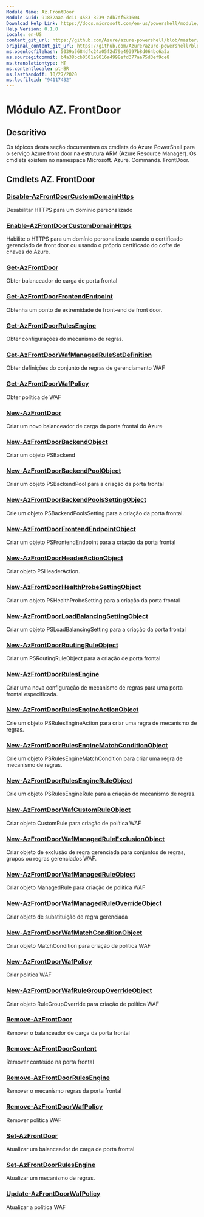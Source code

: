 ```yaml
---
Module Name: Az.FrontDoor
Module Guid: 91832aaa-dc11-4583-8239-adb7df531604
Download Help Link: https://docs.microsoft.com/en-us/powershell/module/az.frontdoor
Help Version: 0.1.0
Locale: en-US
content_git_url: https://github.com/Azure/azure-powershell/blob/master/src/FrontDoor/FrontDoor/help/Az.FrontDoor.md
original_content_git_url: https://github.com/Azure/azure-powershell/blob/master/src/FrontDoor/FrontDoor/help/Az.FrontDoor.md
ms.openlocfilehash: 5039a5684dfc24a05f2d79e49397b8d064bc6a3a
ms.sourcegitcommit: b4a38bcb0501a9016a4998efd377aa75d3ef9ce8
ms.translationtype: MT
ms.contentlocale: pt-BR
ms.lasthandoff: 10/27/2020
ms.locfileid: "94117432"
---
```

# Módulo AZ. FrontDoor
## Descritivo
Os tópicos desta seção documentam os cmdlets do Azure PowerShell para o serviço Azure front door na estrutura ARM (Azure Resource Manager). Os cmdlets existem no namespace Microsoft. Azure. Commands. FrontDoor.

## Cmdlets AZ. FrontDoor
### [Disable-AzFrontDoorCustomDomainHttps](Disable-AzFrontDoorCustomDomainHttps.md)
Desabilitar HTTPS para um domínio personalizado

### [Enable-AzFrontDoorCustomDomainHttps](Enable-AzFrontDoorCustomDomainHttps.md)
Habilite o HTTPS para um domínio personalizado usando o certificado gerenciado de front door ou usando o próprio certificado do cofre de chaves do Azure.

### [Get-AzFrontDoor](Get-AzFrontDoor.md)
Obter balanceador de carga de porta frontal

### [Get-AzFrontDoorFrontendEndpoint](Get-AzFrontDoorFrontendEndpoint.md)
Obtenha um ponto de extremidade de front-end de front door.

### [Get-AzFrontDoorRulesEngine](Get-AzFrontDoorRulesEngine.md)
Obter configurações do mecanismo de regras.

### [Get-AzFrontDoorWafManagedRuleSetDefinition](Get-AzFrontDoorWafManagedRuleSetDefinition.md)
Obter definições do conjunto de regras de gerenciamento WAF

### [Get-AzFrontDoorWafPolicy](Get-AzFrontDoorWafPolicy.md)
Obter política de WAF

### [New-AzFrontDoor](New-AzFrontDoor.md)
Criar um novo balanceador de carga da porta frontal do Azure

### [New-AzFrontDoorBackendObject](New-AzFrontDoorBackendObject.md)
Criar um objeto PSBackend

### [New-AzFrontDoorBackendPoolObject](New-AzFrontDoorBackendPoolObject.md)
Criar um objeto PSBackendPool para a criação da porta frontal

### [New-AzFrontDoorBackendPoolsSettingObject](New-AzFrontDoorBackendPoolsSettingObject.md)
Crie um objeto PSBackendPoolsSetting para a criação da porta frontal.

### [New-AzFrontDoorFrontendEndpointObject](New-AzFrontDoorFrontendEndpointObject.md)
Criar um objeto PSFrontendEndpoint para a criação da porta frontal

### [New-AzFrontDoorHeaderActionObject](New-AzFrontDoorHeaderActionObject.md)
Criar objeto PSHeaderAction.

### [New-AzFrontDoorHealthProbeSettingObject](New-AzFrontDoorHealthProbeSettingObject.md)
Criar um objeto PSHealthProbeSetting para a criação da porta frontal

### [New-AzFrontDoorLoadBalancingSettingObject](New-AzFrontDoorLoadBalancingSettingObject.md)
Criar um objeto PSLoadBalancingSetting para a criação da porta frontal

### [New-AzFrontDoorRoutingRuleObject](New-AzFrontDoorRoutingRuleObject.md)
Criar um PSRoutingRuleObject para a criação de porta frontal

### [New-AzFrontDoorRulesEngine](New-AzFrontDoorRulesEngine.md)
Criar uma nova configuração de mecanismo de regras para uma porta frontal especificada. 

### [New-AzFrontDoorRulesEngineActionObject](New-AzFrontDoorRulesEngineActionObject.md)
Crie um objeto PSRulesEngineAction para criar uma regra de mecanismo de regras.

### [New-AzFrontDoorRulesEngineMatchConditionObject](New-AzFrontDoorRulesEngineMatchConditionObject.md)
Crie um objeto PSRulesEngineMatchCondition para criar uma regra de mecanismo de regras.

### [New-AzFrontDoorRulesEngineRuleObject](New-AzFrontDoorRulesEngineRuleObject.md)
Crie um objeto PSRulesEngineRule para a criação do mecanismo de regras.

### [New-AzFrontDoorWafCustomRuleObject](New-AzFrontDoorWafCustomRuleObject.md)
Criar objeto CustomRule para criação de política WAF

### [New-AzFrontDoorWafManagedRuleExclusionObject](New-AzFrontDoorWafManagedRuleExclusionObject.md)
Criar objeto de exclusão de regra gerenciada para conjuntos de regras, grupos ou regras gerenciados WAF.

### [New-AzFrontDoorWafManagedRuleObject](New-AzFrontDoorWafManagedRuleObject.md)
Criar objeto ManagedRule para criação de política WAF

### [New-AzFrontDoorWafManagedRuleOverrideObject](New-AzFrontDoorWafManagedRuleOverrideObject.md)
Criar objeto de substituição de regra gerenciada

### [New-AzFrontDoorWafMatchConditionObject](New-AzFrontDoorWafMatchConditionObject.md)
Criar objeto MatchCondition para criação de política WAF

### [New-AzFrontDoorWafPolicy](New-AzFrontDoorWafPolicy.md)
Criar política WAF

### [New-AzFrontDoorWafRuleGroupOverrideObject](New-AzFrontDoorWafRuleGroupOverrideObject.md)
Criar objeto RuleGroupOverride para criação de política WAF

### [Remove-AzFrontDoor](Remove-AzFrontDoor.md)
Remover o balanceador de carga da porta frontal

### [Remove-AzFrontDoorContent](Remove-AzFrontDoorContent.md)
Remover conteúdo na porta frontal

### [Remove-AzFrontDoorRulesEngine](Remove-AzFrontDoorRulesEngine.md)
Remover o mecanismo regras da porta frontal

### [Remove-AzFrontDoorWafPolicy](Remove-AzFrontDoorWafPolicy.md)
Remover política WAF

### [Set-AzFrontDoor](Set-AzFrontDoor.md)
Atualizar um balanceador de carga de porta frontal

### [Set-AzFrontDoorRulesEngine](Set-AzFrontDoorRulesEngine.md)
Atualizar um mecanismo de regras.

### [Update-AzFrontDoorWafPolicy](Update-AzFrontDoorWafPolicy.md)
Atualizar a política WAF


